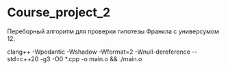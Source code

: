 # Course_project_2
Переборный алгоритм для проверки гипотезы Франкла с универсумом 12.

clang++ -Wpedantic -Wshadow -Wformat=2 -Wnull-dereference --std=c++20 -g3 -O0 *.cpp -o main.o && ./main.o
